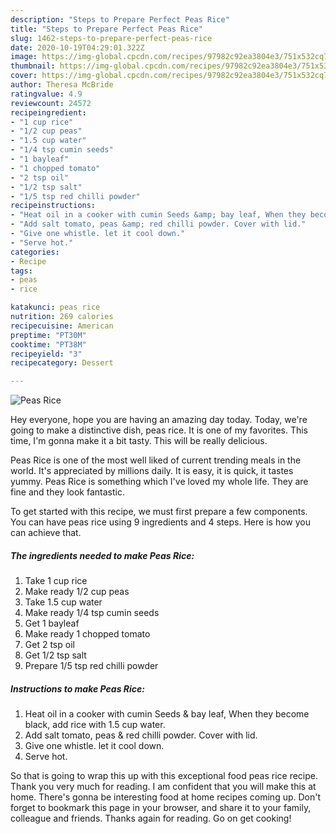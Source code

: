 ```yaml
---
description: "Steps to Prepare Perfect Peas Rice"
title: "Steps to Prepare Perfect Peas Rice"
slug: 1462-steps-to-prepare-perfect-peas-rice
date: 2020-10-19T04:29:01.322Z
image: https://img-global.cpcdn.com/recipes/97982c92ea3804e3/751x532cq70/peas-rice-recipe-main-photo.jpg
thumbnail: https://img-global.cpcdn.com/recipes/97982c92ea3804e3/751x532cq70/peas-rice-recipe-main-photo.jpg
cover: https://img-global.cpcdn.com/recipes/97982c92ea3804e3/751x532cq70/peas-rice-recipe-main-photo.jpg
author: Theresa McBride
ratingvalue: 4.9
reviewcount: 24572
recipeingredient:
- "1 cup rice"
- "1/2 cup peas"
- "1.5 cup water"
- "1/4 tsp cumin seeds"
- "1 bayleaf"
- "1 chopped tomato"
- "2 tsp oil"
- "1/2 tsp salt"
- "1/5 tsp red chilli powder"
recipeinstructions:
- "Heat oil in a cooker with cumin Seeds &amp; bay leaf, When they become black, add rice with 1.5 cup water."
- "Add salt tomato, peas &amp; red chilli powder. Cover with lid."
- "Give one whistle. let it cool down."
- "Serve hot."
categories:
- Recipe
tags:
- peas
- rice

katakunci: peas rice 
nutrition: 269 calories
recipecuisine: American
preptime: "PT30M"
cooktime: "PT38M"
recipeyield: "3"
recipecategory: Dessert

---
```



![Peas Rice](https://img-global.cpcdn.com/recipes/97982c92ea3804e3/751x532cq70/peas-rice-recipe-main-photo.jpg)

Hey everyone, hope you are having an amazing day today. Today, we're going to make a distinctive dish, peas rice. It is one of my favorites. This time, I'm gonna make it a bit tasty. This will be really delicious.



Peas Rice is one of the most well liked of current trending meals in the world. It's appreciated by millions daily. It is easy, it is quick, it tastes yummy. Peas Rice is something which I've loved my whole life. They are fine and they look fantastic.


To get started with this recipe, we must first prepare a few components. You can have peas rice using 9 ingredients and 4 steps. Here is how you can achieve that.

<!--inarticleads1-->

##### The ingredients needed to make Peas Rice:

1. Take 1 cup rice
1. Make ready 1/2 cup peas
1. Take 1.5 cup water
1. Make ready 1/4 tsp cumin seeds
1. Get 1 bayleaf
1. Make ready 1 chopped tomato
1. Get 2 tsp oil
1. Get 1/2 tsp salt
1. Prepare 1/5 tsp red chilli powder




<!--inarticleads2-->

##### Instructions to make Peas Rice:

1. Heat oil in a cooker with cumin Seeds &amp; bay leaf, When they become black, add rice with 1.5 cup water.
1. Add salt tomato, peas &amp; red chilli powder. Cover with lid.
1. Give one whistle. let it cool down.
1. Serve hot.




So that is going to wrap this up with this exceptional food peas rice recipe. Thank you very much for reading. I am confident that you will make this at home. There's gonna be interesting food at home recipes coming up. Don't forget to bookmark this page in your browser, and share it to your family, colleague and friends. Thanks again for reading. Go on get cooking!
